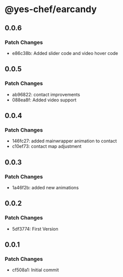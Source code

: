 # @yes-chef/earcandy

## 0.0.6

### Patch Changes

- e86c38b: Added slider code and video hover code

## 0.0.5

### Patch Changes

- ab96822: contact improvements
- 088ea8f: Added video support

## 0.0.4

### Patch Changes

- 146fc27: added mainwrapper animation to contact
- c10ef73: contact map adjustment

## 0.0.3

### Patch Changes

- 1a46f2b: added new animations

## 0.0.2

### Patch Changes

- 5df3774: First Version

## 0.0.1

### Patch Changes

- cf508a1: Initial commit
